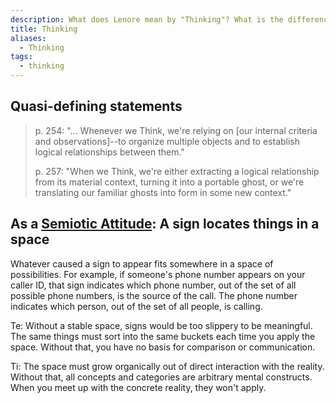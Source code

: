```yaml
---
description: What does Lenore mean by "Thinking"? What is the difference between Extraverted Thinking and Introverted Thinking?
title: Thinking
aliases:
  - Thinking
tags:
  - thinking
---
```


## Quasi-defining statements

> p. 254: "... Whenever we Think, we're relying on \[our internal criteria and observations]--to organize multiple objects and to establish logical relationships between them."
>
> p. 257: "When we Think, we're either extracting a logical relationship from its material context, turning it into a portable ghost, or we're translating our familiar ghosts into form in some new context."

## As a [Semiotic Attitude](/wiki/semiotic-attitude): A sign locates things in a space

Whatever caused a sign to appear fits somewhere in a space of possibilities. For example, if someone's phone number appears on your caller ID, that sign indicates which phone number, out of the set of all possible phone numbers, is the source of the call. The phone number indicates which person, out of the set of all people, is calling.

Te: Without a stable space, signs would be too slippery to be meaningful. The same things must sort into the same buckets each time you apply the space. Without that, you have no basis for comparison or communication.

Ti: The space must grow organically out of direct interaction with the reality. Without that, all concepts and categories are arbitrary mental constructs. When you meet up with the concrete reality, they won't apply.
